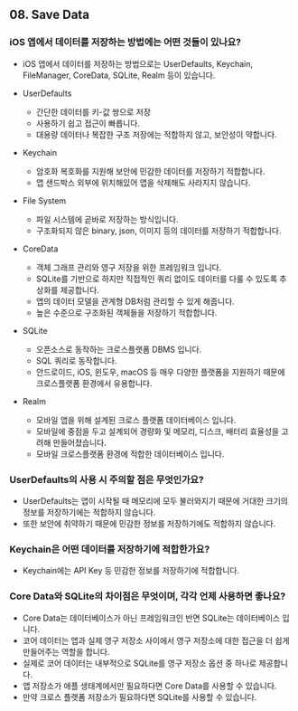 ## 08. Save Data
### iOS 앱에서 데이터를 저장하는 방법에는 어떤 것들이 있나요?
- iOS 앱에서 데이터를 저장하는 방법으로는 UserDefaults, Keychain, FileManager, CoreData, SQLite, Realm 등이 있습니다.
- UserDefaults
  - 간단한 데이터를 키-값 쌍으로 저장
  - 사용하기 쉽고 접근이 빠릅니다.
  - 대용량 데이터나 복잡한 구조 저장에는 적합하지 않고, 보안성이 약합니다.

- Keychain
  - 암호화 복호화를 지원해 보안에 민감한 데이터를 저장하기 적합합니다.
  - 앱 샌드박스 외부에 위치해있어 앱을 삭제해도 사라지지 않습니다.

- File System
  - 파일 시스템에 곧바로 저장하는 방식입니다.
  - 구조화되지 않은 binary, json, 이미지 등의 데이터를 저장하기 적합합니다.

- CoreData
  - 객체 그래프 관리와 영구 저장을 위한 프레임워크 입니다.
  - SQLite를 기반으로 하지만 직접적인 쿼리 없이도 데이터를 다룰 수 있도록 추상화를 제공합니다.
  - 앱의 데이터 모델을 관계형 DB처럼 관리할 수 있게 해줍니다.
  - 높은 수준으로 구조화된 객체들을 저장하기 적합합니다.

- SQLite
  - 오픈소스로 동작하는 크로스플랫폼 DBMS 입니다.
  - SQL 쿼리로 동작합니다.
  - 안드로이드, iOS, 윈도우, macOS 등 매우 다양한 플랫폼을 지원하기 때문에 크로스플랫폼 환경에서 유용합니다.

- Realm
  - 모바일 앱을 위해 설계된 크로스 플랫폼 데이터베이스 입니다.
  - 모바일에 중점을 두고 설계되어 경량화 및 메모리, 디스크, 배터리 효율성을 고려해 만들어졌습니다.
  - 모바일 크로스플랫폼 환경에 적합한 데이터베이스 입니다.

### UserDefaults의 사용 시 주의할 점은 무엇인가요?
- UserDefaults는 앱이 시작될 때 메모리에 모두 불러와지기 때문에 거대한 크기의 정보를 저장하기에는 적합하지 않습니다.
- 또한 보안에 취약하기 때문에 민감한 정보를 저장하기에도 적합하지 않습니다.

### Keychain은 어떤 데이터를 저장하기에 적합한가요?
- Keychain에는 API Key 등 민감한 정보를 저장하기에 적합합니다.

### Core Data와 SQLite의 차이점은 무엇이며, 각각 언제 사용하면 좋나요?
- Core Data는 데이터베이스가 아닌 프레임워크인 반면 SQLite는 데이터베이스 입니다.
- 코어 데이터는 앱과 실제 영구 저장소 사이에서 영구 저장소에 대한 접근을 더 쉽게 만들어주는 역할을 합니다.
- 실제로 코어 데이터는 내부적으로 SQLite를 영구 저장소 옵션 중 하나로 제공합니다.
- 앱 저장소가 애플 생태계에서만 필요하다면 Core Data를 사용할 수 있습니다.
- 만약 크로스 플랫폼 저장소가 필요하다면 SQLite를 사용할 수 있습니다.